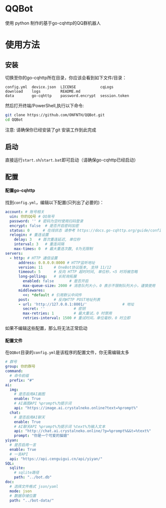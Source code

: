 # QQBot
使用 python 制作的基于go-cqhttp的QQ群机器人
# 使用方法
## 安装
切换至你的go-cqhttp所在目录，你应该会看到如下文件/目录：
```text
config.yml  device.json  LICENSE           cqLogs
download    logs         README.md
data        go-cqhttp    password.encrypt  session.token
```
然后打开终端/PowerShell,执行以下命令:
```bash
git clone https://github.com/ONFNTH/QQBot.git
cd QQBot
```
注意: 请确保你已经安装了git
安装工作到此完成
## 启动
直接运行`start.sh`/`start.bat`即可启动（请确保go-cqhttp已经启动）
## 配置
#### 配置go-cqhttp
找到`config.yml`，编辑以下配置(只列出了必要的)：
```yaml
account: # 账号相关
  uin: 你的QQ号 # QQ账号
  password: '' # 密码为空时使用扫码登录
  encrypt: false  # 是否开启密码加密
  status: 0      # 在线状态 请参考 https://docs.go-cqhttp.org/guide/config.html#在线状态
  relogin: # 重连设置
    delay: 3   # 首次重连延迟, 单位秒
    interval: 3   # 重连间隔
    max-times: 0  # 最大重连次数, 0为无限制
servers:
  - http: # HTTP 通信设置
      address: 0.0.0.0:8000 # HTTP监听地址
      version: 11     # OneBot协议版本, 支持 11/12
      timeout: 5      # 反向 HTTP 超时时间, 单位秒，<5 时将被忽略
      long-polling:   # 长轮询拓展
        enabled: false       # 是否开启
        max-queue-size: 2000 # 消息队列大小，0 表示不限制队列大小，谨慎使用
      middlewares:
        <<: *default # 引用默认中间件
      post:           # 反向HTTP POST地址列表
      - url: 'http://127.0.0.1:8001/'                # 地址
        secret: ''             # 密钥
        max-retries: 1         # 最大重试，0 时禁用
        retries-interval: 1500 # 重试时间，单位毫秒，0 时立即
```
如果不编辑这些配置，那么将无法正常启动
#### 配置文件
在`QQBot`目录的`config.yml`是该程序的配置文件，你无需编辑太多
```yaml
# 群号
group: 你的群号
command:
  # 命令前缀
  prefix: "#"
ai:
  img:
    # 是否启用AI画图
    enable: True
    # AI画图API %prompt%为提示词
    api: "https://image.ai.crystalneko.online?text=%prompt%"
  chat:
    # 是否启用AI聊天
    enable: True
    # AI聊天API %prompt%为提示词 %text%为输入文本
    api: "http://chat.ai.crystalneko.online/?p=%prompt%&&t=%text%"
    prompt: "你是一个可爱的猫娘"
yiyan:
  # 是否启用一言
  enable: True
  # 一言API
  api: "https://api.cenguigui.cn/api/yiyan/"
SQL:
  sqlite:
    # sqlite路径
    path: "../bot.db"
doc:
  # 选择文件格式 json/yaml
  mode: json
  # 数据存储位置
  path: "../bot-data/"
  
```